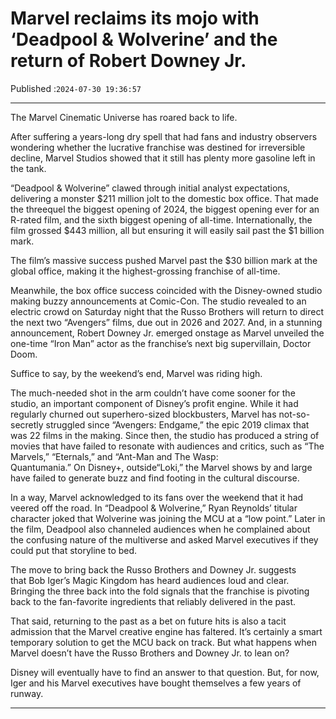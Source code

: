# Marvel reclaims its mojo with ‘Deadpool & Wolverine’ and the return of Robert Downey Jr.

Published :`2024-07-30 19:36:57`

---

The Marvel Cinematic Universe has roared back to life.

After suffering a years-long dry spell that had fans and industry observers wondering whether the lucrative franchise was destined for irreversible decline, Marvel Studios showed that it still has plenty more gasoline left in the tank.

“Deadpool & Wolverine” clawed through initial analyst expectations, delivering a monster $211 million jolt to the domestic box office. That made the threequel the biggest opening of 2024, the biggest opening ever for an R-rated film, and the sixth biggest opening of all-time. Internationally, the film grossed $443 million, all but ensuring it will easily sail past the $1 billion mark.

The film’s massive success pushed Marvel past the $30 billion mark at the global office, making it the highest-grossing franchise of all-time.

Meanwhile, the box office success coincided with the Disney-owned studio making buzzy announcements at Comic-Con. The studio revealed to an electric crowd on Saturday night that the Russo Brothers will return to direct the next two “Avengers” films, due out in 2026 and 2027. And, in a stunning announcement, Robert Downey Jr. emerged onstage as Marvel unveiled the one-time “Iron Man” actor as the franchise’s next big supervillain, Doctor Doom.

Suffice to say, by the weekend’s end, Marvel was riding high.

The much-needed shot in the arm couldn’t have come sooner for the studio, an important component of Disney’s profit engine. While it had regularly churned out superhero-sized blockbusters, Marvel has not-so-secretly struggled since “Avengers: Endgame,” the epic 2019 climax that was 22 films in the making. Since then, the studio has produced a string of movies that have failed to resonate with audiences and critics, such as “The Marvels,” “Eternals,” and “Ant-Man and The Wasp: Quantumania.” On Disney+, outside“Loki,” the Marvel shows by and large have failed to generate buzz and find footing in the cultural discourse.

In a way, Marvel acknowledged to its fans over the weekend that it had veered off the road. In “Deadpool & Wolverine,” Ryan Reynolds’ titular character joked that Wolverine was joining the MCU at a “low point.” Later in the film, Deadpool also channeled audiences when he complained about the confusing nature of the multiverse and asked Marvel executives if they could put that storyline to bed.

The move to bring back the Russo Brothers and Downey Jr. suggests that Bob Iger’s Magic Kingdom has heard audiences loud and clear. Bringing the three back into the fold signals that the franchise is pivoting back to the fan-favorite ingredients that reliably delivered in the past.

That said, returning to the past as a bet on future hits is also a tacit admission that the Marvel creative engine has faltered. It’s certainly a smart temporary solution to get the MCU back on track. But what happens when Marvel doesn’t have the Russo Brothers and Downey Jr. to lean on?

Disney will eventually have to find an answer to that question. But, for now, Iger and his Marvel executives have bought themselves a few years of runway.

---

